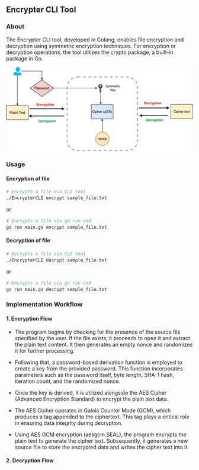 ## Encrypter CLI Tool
### About
The Encrypter CLI tool, developed in Golang, enables file encryption and decryption using symmetric encryption techniques. For encryption or decryption operations, the tool utilizes the crypto package, a built-in package in Go.

![Diagram](utils/Encrypter_cli.jpg)

### Usage

#### Encryption of file

```sh
# Encrypts a file via CLI tool
./EncrypterCLI encrypt sample_file.txt
```

or

```sh
# Encrypts a file via go run cmd
go run main.go encrypt sample_file.txt
```

#### Decryption of file

```sh
# Decrypts a file via CLI tool
./EncrypterCLI decrypt sample_file.txt
```

or

```sh
# Decrypts a file via go run cmd
go run main.go decrypt sample_file.txt
```

### Implementation Workflow

#### 1. Encryption Flow

* The program begins by checking for the presence of the source file specified by the user. If the file exists, it proceeds to open it and extract the plain text content. It then generates an empty nonce and randomizes it for further processing.

* Following that, a password-based derivation function is employed to create a key from the provided password. This function incorporates parameters such as the password itself, byte length, SHA-1 hash, iteration count, and the randomized nonce.

* Once the key is derived, it is utilized alongside the AES Cipher (Advanced Encryption Standard) to encrypt the plain text data.

* The AES Cipher operates in Galois Counter Mode (GCM), which produces a tag appended to the ciphertext. This tag plays a critical role in ensuring data integrity during decryption.

* Using AES GCM encryption (aesgcm.SEAL), the program encrypts the plain text to generate the cipher text. Subsequently, it generates a new source file to store the encrypted data and writes the cipher text into it.

#### 2. Decryption Flow




